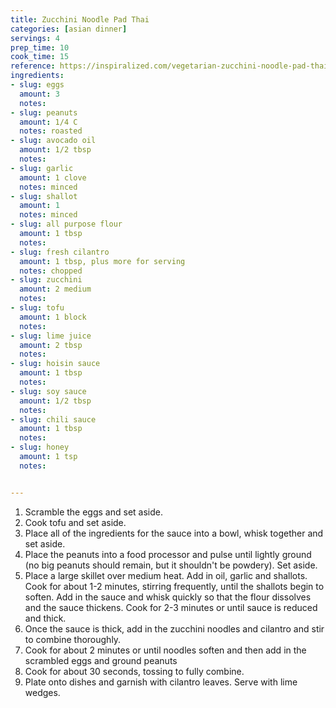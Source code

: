 ```yaml
---
title: Zucchini Noodle Pad Thai
categories: [asian dinner]
servings: 4
prep_time: 10
cook_time: 15
reference: https://inspiralized.com/vegetarian-zucchini-noodle-pad-thai/
ingredients:
- slug: eggs
  amount: 3
  notes:
- slug: peanuts
  amount: 1/4 C
  notes: roasted
- slug: avocado oil
  amount: 1/2 tbsp
  notes:
- slug: garlic
  amount: 1 clove
  notes: minced
- slug: shallot
  amount: 1
  notes: minced
- slug: all purpose flour
  amount: 1 tbsp
  notes:
- slug: fresh cilantro
  amount: 1 tbsp, plus more for serving
  notes: chopped
- slug: zucchini
  amount: 2 medium
  notes:
- slug: tofu
  amount: 1 block
  notes:
- slug: lime juice
  amount: 2 tbsp
  notes:
- slug: hoisin sauce
  amount: 1 tbsp
  notes:
- slug: soy sauce
  amount: 1/2 tbsp
  notes:
- slug: chili sauce
  amount: 1 tbsp
  notes:
- slug: honey
  amount: 1 tsp
  notes:


---
```


1. Scramble the eggs and set aside.
2. Cook tofu and set aside.
3. Place all of the ingredients for the sauce into a bowl, whisk together and set aside.
4. Place the peanuts into a food processor and pulse until lightly ground (no big peanuts should remain, but it shouldn't be powdery). Set aside.
5. Place a large skillet over medium heat. Add in oil, garlic and shallots. Cook for about 1-2 minutes, stirring frequently, until the shallots begin to soften. Add in the sauce and whisk quickly so that the flour dissolves and the sauce thickens. Cook for 2-3 minutes or until sauce is reduced and thick.
6. Once the sauce is thick, add in the zucchini noodles and cilantro and stir to combine thoroughly.
7. Cook for about 2 minutes or until noodles soften and then add in the scrambled eggs and ground peanuts
8. Cook for about 30 seconds, tossing to fully combine.
9. Plate onto dishes and garnish with cilantro leaves. Serve with lime wedges.

